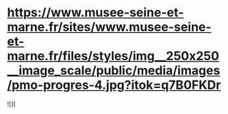 # https://www.musee-seine-et-marne.fr/sites/www.musee-seine-et-marne.fr/files/styles/img__250x250__image_scale/public/media/images/pmo-progres-4.jpg?itok=q7B0FKDr

![](
